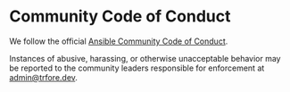 # Community Code of Conduct

We follow the official [Ansible Community Code of Conduct](https://docs.ansible.com/ansible/latest/community/code_of_conduct.html).

Instances of abusive, harassing, or otherwise unacceptable behavior may be reported to the community leaders responsible for enforcement at admin@trfore.dev.
